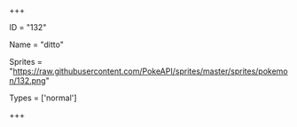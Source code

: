 




+++

ID = "132"

Name = "ditto"

Sprites = "https://raw.githubusercontent.com/PokeAPI/sprites/master/sprites/pokemon/132.png"

Types = ['normal']

+++

